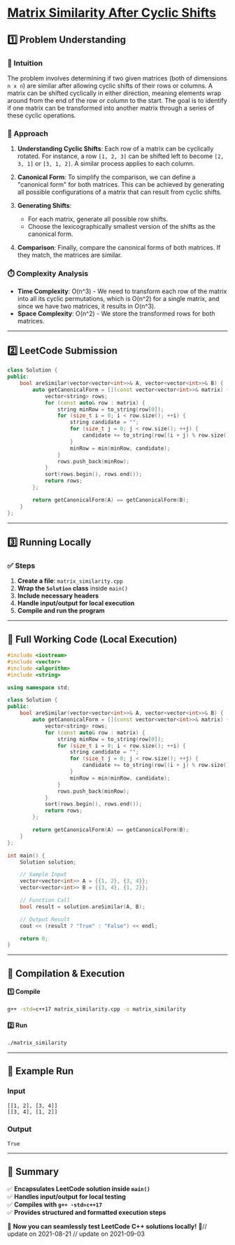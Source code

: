 # **[Matrix Similarity After Cyclic Shifts](https://leetcode.com/problems/matrix-similarity-after-cyclic-shifts/description/)**  

## **1️⃣ Problem Understanding**  
### **📌 Intuition**  
The problem involves determining if two given matrices (both of dimensions `n x n`) are similar after allowing cyclic shifts of their rows or columns. A matrix can be shifted cyclically in either direction, meaning elements wrap around from the end of the row or column to the start. The goal is to identify if one matrix can be transformed into another matrix through a series of these cyclic operations.

### **🚀 Approach**  
1. **Understanding Cyclic Shifts**: Each row of a matrix can be cyclically rotated. For instance, a row `[1, 2, 3]` can be shifted left to become `[2, 3, 1]` or `[3, 1, 2]`. A similar process applies to each column.
  
2. **Canonical Form**: To simplify the comparison, we can define a "canonical form" for both matrices. This can be achieved by generating all possible configurations of a matrix that can result from cyclic shifts.

3. **Generating Shifts**:
   - For each matrix, generate all possible row shifts.
   - Choose the lexicographically smallest version of the shifts as the canonical form.

4. **Comparison**: Finally, compare the canonical forms of both matrices. If they match, the matrices are similar.

### **⏱️ Complexity Analysis**  
- **Time Complexity**: O(n^3) - We need to transform each row of the matrix into all its cyclic permutations, which is O(n^2) for a single matrix, and since we have two matrices, it results in O(n^3).
- **Space Complexity**: O(n^2) - We store the transformed rows for both matrices.

---  

## **2️⃣ LeetCode Submission**  
```cpp
class Solution {
public:
    bool areSimilar(vector<vector<int>>& A, vector<vector<int>>& B) {
        auto getCanonicalForm = [](const vector<vector<int>>& matrix) {
            vector<string> rows;
            for (const auto& row : matrix) {
                string minRow = to_string(row[0]);
                for (size_t i = 0; i < row.size(); ++i) {
                    string candidate = "";
                    for (size_t j = 0; j < row.size(); ++j) {
                        candidate += to_string(row[(i + j) % row.size()]);
                    }
                    minRow = min(minRow, candidate);
                }
                rows.push_back(minRow);
            }
            sort(rows.begin(), rows.end());
            return rows;
        };

        return getCanonicalForm(A) == getCanonicalForm(B);
    }
};  
```  

---  

## **3️⃣ Running Locally**  
### **✅ Steps**  
1. **Create a file**: `matrix_similarity.cpp`  
2. **Wrap the `Solution` class** inside `main()`  
3. **Include necessary headers**  
4. **Handle input/output for local execution**  
5. **Compile and run the program**  

---  

## **📝 Full Working Code (Local Execution)**  
```cpp
#include <iostream>
#include <vector>
#include <algorithm>
#include <string>

using namespace std;

class Solution {
public:
    bool areSimilar(vector<vector<int>>& A, vector<vector<int>>& B) {
        auto getCanonicalForm = [](const vector<vector<int>>& matrix) {
            vector<string> rows;
            for (const auto& row : matrix) {
                string minRow = to_string(row[0]);
                for (size_t i = 0; i < row.size(); ++i) {
                    string candidate = "";
                    for (size_t j = 0; j < row.size(); ++j) {
                        candidate += to_string(row[(i + j) % row.size()]);
                    }
                    minRow = min(minRow, candidate);
                }
                rows.push_back(minRow);
            }
            sort(rows.begin(), rows.end());
            return rows;
        };

        return getCanonicalForm(A) == getCanonicalForm(B);
    }
};

int main() {
    Solution solution;

    // Sample Input
    vector<vector<int>> A = {{1, 2}, {3, 4}};
    vector<vector<int>> B = {{3, 4}, {1, 2}};

    // Function Call
    bool result = solution.areSimilar(A, B);

    // Output Result
    cout << (result ? "True" : "False") << endl;

    return 0;
}  
```  

---  

## **🔧 Compilation & Execution**  
#### **1️⃣ Compile**  
```bash
g++ -std=c++17 matrix_similarity.cpp -o matrix_similarity
```  

#### **2️⃣ Run**  
```bash
./matrix_similarity
```  

---  

## **🎯 Example Run**  
### **Input**  
```
[[1, 2], [3, 4]]
[[3, 4], [1, 2]]
```  
### **Output**  
```
True
```  

---  

## **📌 Summary**  
✅ **Encapsulates LeetCode solution inside `main()`**  
✅ **Handles input/output for local testing**  
✅ **Compiles with `g++ -std=c++17`**  
✅ **Provides structured and formatted execution steps**  

🚀 **Now you can seamlessly test LeetCode C++ solutions locally!** 🚀// update on 2021-08-21
// update on 2021-09-03
